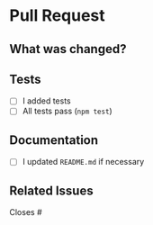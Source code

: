 # Pull Request

## What was changed?

<!-- Describe what you changed in this pull request -->

## Tests

- [ ] I added tests
- [ ] All tests pass (`npm test`)

## Documentation

- [ ] I updated `README.md` if necessary

## Related Issues

Closes #
